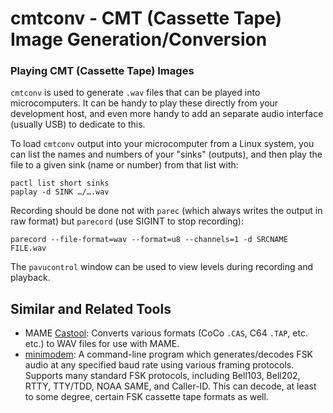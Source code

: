 cmtconv - CMT (Cassette Tape) Image Generation/Conversion
==========================================================

### Playing CMT (Cassette Tape) Images

`cmtconv` is used to generate `.wav` files that can be played into
microcomputers. It can be handy to play these directly from your
development host, and even more handy to add an separate audio interface
(usually USB) to dedicate to this.

To load `cmtconv` output into your microcomputer from a Linux system, you
can list the names and numbers of your "sinks" (outputs), and then play the
file to a given sink (name or number) from that list with:

    pactl list short sinks
    paplay -d SINK …/….wav

Recording should be done not with `parec` (which always writes the output
in raw format) but `parecord` (use SIGINT to stop recording):

    parecord --file-format=wav --format=u8 --channels=1 -d SRCNAME FILE.wav

The `pavucontrol` window can be used to view levels during recording and
playback.


Similar and Related Tools
-------------------------

- MAME [Castool]: Converts various formats (CoCo `.CAS`, C64 `.TAP`, etc.
  etc.) to WAV files for use with MAME.
- [minimodem]: A command-line program which generates/decodes FSK audio at
  any specified baud rate using various framing protocols. Supports many
  standard FSK protocols, including Bell103, Bell202, RTTY, TTY/TDD, NOAA
  SAME, and Caller-ID. This can decode, at least to some degree, certain
  FSK cassette tape formats as well.



<!-------------------------------------------------------------------->
[Castool]: https://docs.mamedev.org/tools/castool.html
[minimodem]: https://github.com/kamalmostafa/minimodem
